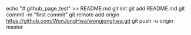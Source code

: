 echo "# github_page_test" >> README.md
git init
git add README.md
git commit -m "first commit"
git remote add origin https://github.com/WonJongHwa/wongjonghwa.git
git push -u origin master
